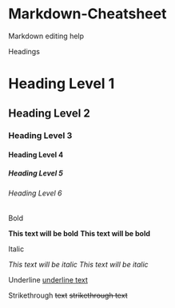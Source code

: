 # Markdown-Cheatsheet

Markdown editing help

Headings

# Heading Level 1

## Heading Level 2

### Heading Level 3

#### Heading Level 4

##### Heading Level 5

###### Heading Level 6


Bold

**This text will be bold**
__This text will be bold__


Italic

*This text will be italic*
_This text will be italic_


Underline
<u>underline text</u>


Strikethrough
~~text~~
<del>strikethrough text</del>
